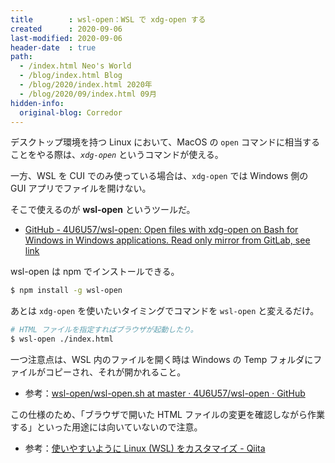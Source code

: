 ```yaml
---
title        : wsl-open：WSL で xdg-open する
created      : 2020-09-06
last-modified: 2020-09-06
header-date  : true
path:
  - /index.html Neo's World
  - /blog/index.html Blog
  - /blog/2020/index.html 2020年
  - /blog/2020/09/index.html 09月
hidden-info:
  original-blog: Corredor
---
```


デスクトップ環境を持つ Linux において、MacOS の `open` コマンドに相当することをやる際は、*`xdg-open`* というコマンドが使える。

一方、WSL を CUI でのみ使っている場合は、`xdg-open` では Windows 側の GUI アプリでファイルを開けない。

そこで使えるのが **wsl-open** というツールだ。

- [GitHub - 4U6U57/wsl-open: Open files with xdg-open on Bash for Windows in Windows applications. Read only mirror from GitLab, see link](https://github.com/4U6U57/wsl-open)

wsl-open は npm でインストールできる。

```bash
$ npm install -g wsl-open
```

あとは `xdg-open` を使いたいタイミングでコマンドを `wsl-open` と変えるだけ。

```bash
# HTML ファイルを指定すればブラウザが起動したり。
$ wsl-open ./index.html
```

一つ注意点は、WSL 内のファイルを開く時は Windows の Temp フォルダにファイルがコピーされ、それが開かれること。

- 参考：[wsl-open/wsl-open.sh at master · 4U6U57/wsl-open · GitHub](https://github.com/4U6U57/wsl-open/blob/master/wsl-open.sh#L209-L228)

この仕様のため、「ブラウザで開いた HTML ファイルの変更を確認しながら作業する」といった用途には向いていないので注意。

- 参考：[使いやすいように Linux (WSL) をカスタマイズ - Qiita](https://qiita.com/kikuchi_kentaro/items/22b7fe3b93729f8e7b17)
